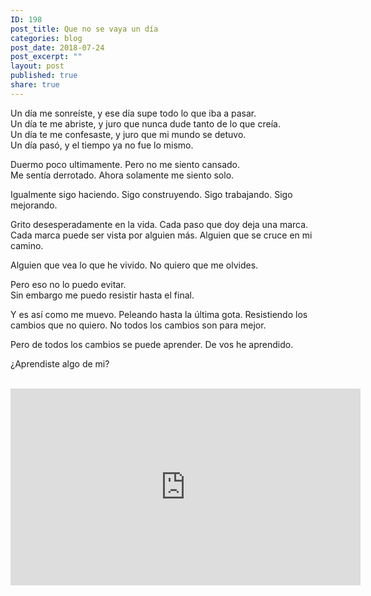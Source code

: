 ```yaml
---
ID: 198
post_title: Que no se vaya un día
categories: blog
post_date: 2018-07-24
post_excerpt: ""
layout: post
published: true
share: true
---
```

Un día me sonreíste, y ese día supe todo lo que iba a pasar.<br>
Un día te me abriste, y juro que nunca dude tanto de lo que creía.<br>
Un día te me confesaste, y juro que mi mundo se detuvo.<br>
Un día pasó, y el tiempo ya no fue lo mismo.

Duermo poco ultimamente. Pero no me siento cansado.<br>
Me sentía derrotado. Ahora solamente me siento solo.

Igualmente sigo haciendo. Sigo construyendo. Sigo trabajando. Sigo mejorando.

Grito desesperadamente en la vida. Cada paso que doy deja una marca.<br>
Cada marca puede ser vista por alguien más. Alguien que se cruce en mi camino.

Alguien que vea lo que he vivido. No quiero que me olvides.

Pero eso no lo puedo evitar.<br>
Sin embargo me puedo resistir hasta el final.

Y es así como me muevo. Peleando hasta la última gota. Resistiendo los cambios que no quiero. No todos los cambios son para mejor.

Pero de todos los cambios se puede aprender. De vos he aprendido.

¿Aprendiste algo de mi?

<br>
<iframe width="560" height="315" src="https://www.youtube.com/embed/Bx2qOV3RAfU?autoplay=1" frameborder="0" allow="autoplay; encrypted-media" allowfullscreen></iframe>
